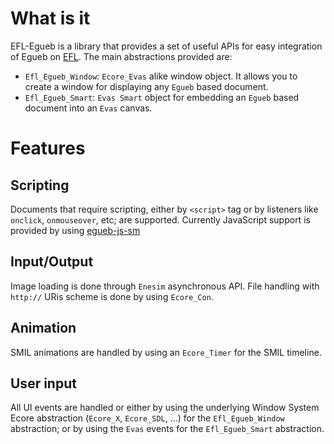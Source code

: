 What is it
==========
EFL-Egueb is a library that provides a set of useful APIs for easy integration of Egueb on [EFL](http://www.enlightenment.org).
The main abstractions provided are:

+ `Efl_Egueb_Window`: `Ecore_Evas` alike window object. It allows you to create a window for displaying any `Egueb` based document.
+ `Efl_Egueb_Smart`: `Evas Smart` object for embedding an `Egueb` based document into an `Evas` canvas.

Features
========
Scripting
---------
Documents that require scripting, either by `<script>` tag or by listeners like `onclick`, `onmouseover`, etc; are supported. Currently JavaScript support is provided by using [egueb-js-sm](https://www.github.com/turran/egueb-js-sm)
  
Input/Output
------------
Image loading is done through `Enesim` asynchronous API. File handling with `http://` URis scheme is done by using `Ecore_Con`.

Animation
---------
SMIL animations are handled by using an `Ecore_Timer` for the SMIL timeline.

User input
----------
All UI events are handled or either by using the underlying Window System Ecore abstraction (`Ecore_X`, `Ecore_SDL`, ...) for the
`Efl_Egueb_Window` abstraction; or by using the `Evas` events for the `Efl_Egueb_Smart` abstraction.
